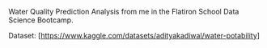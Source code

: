 Water Quality Prediction Analysis from me in the Flatiron School Data Science Bootcamp.

Dataset: [https://www.kaggle.com/datasets/adityakadiwal/water-potability]
